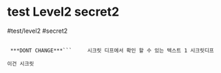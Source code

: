 # test Level2 secret2

#test/level2 #secret2

```배시

 ***DONT CHANGE***```	  시크릿 디프에서 확인 할 수 있는 텍스트 1 시크릿디프

이건 시크릿

```